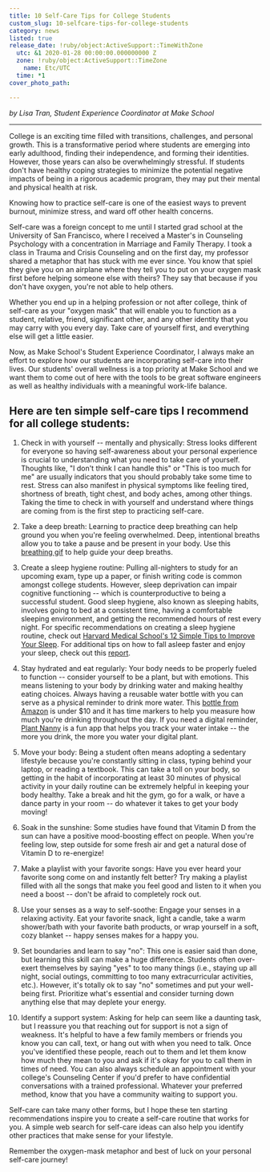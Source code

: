 ```yaml
---
title: 10 Self-Care Tips for College Students
custom_slug: 10-selfcare-tips-for-college-students
category: news
listed: true
release_date: !ruby/object:ActiveSupport::TimeWithZone
  utc: &1 2020-01-28 00:00:00.000000000 Z
  zone: !ruby/object:ActiveSupport::TimeZone
    name: Etc/UTC
  time: *1
cover_photo_path: 

---
```

_by Lisa Tran, Student Experience Coordinator at Make School_

---

College is an exciting time filled with transitions, challenges, and personal growth. This is a transformative period where students are emerging into early adulthood, finding their independence, and forming their identities. However, those years can also be overwhelmingly stressful. If students don't have healthy coping strategies to minimize the potential negative impacts of being in a rigorous academic program, they may put their mental and physical health at risk.  

Knowing how to practice self-care is one of the easiest ways to prevent burnout, minimize stress, and ward off other health concerns.

Self-care was a foreign concept to me until I started grad school at the University of San Francisco, where I received a Master's in Counseling Psychology with a concentration in Marriage and Family Therapy. I took a class in Trauma and Crisis Counseling and on the first day, my professor shared a metaphor that has stuck with me ever since. You know that spiel they give you on an airplane where they tell you to put on your oxygen mask first before helping someone else with theirs? They say that because if you don't have oxygen, you're not able to help others.

Whether you end up in a helping profession or not after college, think of self-care as your "oxygen mask" that will enable you to function as a student, relative, friend, significant other, and any other identity that you may carry with you every day. Take care of yourself first, and everything else will get a little easier.

Now, as Make School's Student Experience Coordinator, I always make an effort to explore how our students are incorporating self-care into their lives. Our students' overall wellness is a top priority at Make School and we want them to come out of here with the tools to be great software engineers as well as healthy individuals with a meaningful work-life balance.

## Here are ten simple self-care tips I recommend for all college students:

1.  Check in with yourself -- mentally and physically: Stress looks different for everyone so having self-awareness about your personal experience is crucial to understanding what you need to take care of yourself. Thoughts like, "I don't think I can handle this" or "This is too much for me" are usually indicators that you should probably take some time to rest. Stress can also manifest in physical symptoms like feeling tired, shortness of breath, tight chest, and body aches, among other things. Taking the time to check in with yourself and understand where things are coming from is the first step to practicing self-care.

2.  Take a deep breath: Learning to practice deep breathing can help ground you when you're feeling overwhelmed. Deep, intentional breaths allow you to take a pause and be present in your body. Use this [breathing gif](https://www.youtube.com/watch?v=aXItOY0sLRY) to help guide your deep breaths.

3.  Create a sleep hygiene routine: Pulling all-nighters to study for an upcoming exam, type up a paper, or finish writing code is common amongst college students. However, sleep deprivation can impair cognitive functioning -- which is counterproductive to being a successful student. Good sleep hygiene, also known as sleeping habits, involves going to bed at a consistent time, having a comfortable sleeping environment, and getting the recommended hours of rest every night. For specific recommendations on creating a sleep hygiene routine, check out [Harvard Medical School's 12 Simple Tips to Improve Your Sleep](http://healthysleep.med.harvard.edu/healthy/getting/overcoming/tips). For additional tips on how to fall asleep faster and enjoy your sleep, check out this [report](https://sleep.report/20-tips-better-sleep/).

4.  Stay hydrated and eat regularly: Your body needs to be properly fueled to function -- consider yourself to be a plant, but with emotions. This means listening to your body by drinking water and making healthy eating choices. Always having a reusable water bottle with you can serve as a physical reminder to drink more water. This [bottle from Amazon](https://www.amazon.com/BOTTLED-JOY-Motivational-Reminder-Leak-Proof/dp/B07X8H98CN/ref=sr_1_7?crid=3U2LPUX4XJTLV&dchild=1&keywords=water%2Bbottle%2Bwith%2Btime%2Bmarker&qid=1576468908&sprefix=water%2Bbott%2Caps%2C477&sr=8-7&th=1) is under $10 and it has time markers to help you measure how much you're drinking throughout the day. If you need a digital reminder, [Plant Nanny](https://plantnanny.app/) is a fun app that helps you track your water intake -- the more you drink, the more you water your digital plant.

5.  Move your body: Being a student often means adopting a sedentary lifestyle because you're constantly sitting in class, typing behind your laptop, or reading a textbook. This can take a toll on your body, so getting in the habit of incorporating at least 30 minutes of physical activity in your daily routine can be extremely helpful in keeping your body healthy. Take a break and hit the gym, go for a walk, or have a dance party in your room -- do whatever it takes to get your body moving!

6.  Soak in the sunshine: Some studies have found that Vitamin D from the sun can have a positive mood-boosting effect on people. When you're feeling low, step outside for some fresh air and get a natural dose of Vitamin D to re-energize!

7.  Make a playlist with your favorite songs: Have you ever heard your favorite song come on and instantly felt better? Try making a playlist filled with all the songs that make you feel good and listen to it when you need a boost -- don't be afraid to completely rock out.

8.  Use your senses as a way to self-soothe: Engage your senses in a relaxing activity. Eat your favorite snack, light a candle, take a warm shower/bath with your favorite bath products, or wrap yourself in a soft, cozy blanket -- happy senses makes for a happy you.

9.  Set boundaries and learn to say "no": This one is easier said than done, but learning this skill can make a huge difference. Students often over-exert themselves by saying "yes" to too many things (i.e., staying up all night, social outings, committing to too many extracurricular activities, etc.). However, it's totally ok to say "no" sometimes and put your well-being first. Prioritize what's essential and consider turning down anything else that may deplete your energy.

10. Identify a support system: Asking for help can seem like a daunting task, but I reassure you that reaching out for support is not a sign of weakness. It's helpful to have a few family members or friends you know you can call, text, or hang out with when you need to talk. Once you've identified these people, reach out to them and let them know how much they mean to you and ask if it's okay for you to call them in times of need. You can also always schedule an appointment with your college's Counseling Center if you'd prefer to have confidential conversations with a trained professional. Whatever your preferred method, know that you have a community waiting to support you.

Self-care can take many other forms, but I hope these ten starting recommendations inspire you to create a self-care routine that works for you. A simple web search for self-care ideas can also help you identify other practices that make sense for your lifestyle.

Remember the oxygen-mask metaphor and best of luck on your personal self-care journey!